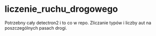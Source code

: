 # liczenie_ruchu_drogowego
Potrzebny cały detectron2 i to co w repo.
Zliczanie typów i liczby aut na poszczególnych pasach drogi.
